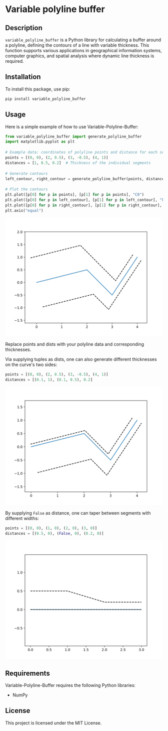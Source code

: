 # Variable polyline buffer

## Description

`variable_polyline_buffer` is a Python library for calculating a buffer around a polyline, defining the contours of a line with variable thickness. This function supports various applications in geographical information systems, computer graphics, and spatial analysis where dynamic line thickness is required.

## Installation

To install this package, use pip:

```bash
pip install variable_polyline_buffer
```

## Usage

Here is a simple example of how to use Variable-Polyline-Buffer:

```python
from variable_polyline_buffer import generate_polyline_buffer
import matplotlib.pyplot as plt

# Example data: coordinates of polyline points and distance for each segment
points = [(0, 0), (2, 0.5), (3, -0.5), (4, 1)]
distances = [1, 0.5, 0.2]  # Thickness of the individual segments

# Generate contours
left_contour, right_contour = generate_polyline_buffer(points, distances)

# Plot the contours
plt.plot([p[0] for p in points], [p[1] for p in points], "C0")
plt.plot([p[0] for p in left_contour], [p[1] for p in left_contour], "k--")
plt.plot([p[0] for p in right_contour], [p[1] for p in right_contour], "k--")
plt.axis("equal")
```

![Output image](https://github.com/stephtr/variable-polyline-buffer/raw/main/imgs/1.svg)

Replace points and dists with your polyline data and corresponding thicknesses.

Via supplying tuples as dists, one can also generate different thicknesses on the curve's two sides:

```python
points = [(0, 0), (2, 0.5), (3, -0.5), (4, 1)]
distances = [(0.1, 1), (0.1, 0.5), 0.2]
```

![Output image](https://github.com/stephtr/variable-polyline-buffer/raw/main/imgs/2.svg)

By supplying `False` as distance, one can taper between segments with different widths:

```python
points = [(0, 0), (1, 0), (2, 0), (3, 0)]
distances = [(0.5, 0), (False, 0), (0.2, 0)]
```

![Output image](https://github.com/stephtr/variable-polyline-buffer/raw/main/imgs/3.svg)

## Requirements

Variable-Polyline-Buffer requires the following Python libraries:

- NumPy

## License

This project is licensed under the MIT License.

